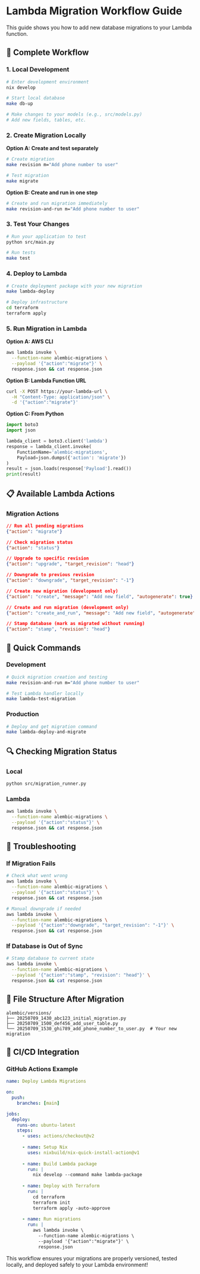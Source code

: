# Lambda Migration Workflow Guide

This guide shows you how to add new database migrations to your Lambda function.

## 🔄 Complete Workflow

### 1. Local Development

```bash
# Enter development environment
nix develop

# Start local database
make db-up

# Make changes to your models (e.g., src/models.py)
# Add new fields, tables, etc.
```

### 2. Create Migration Locally

**Option A: Create and test separately**
```bash
# Create migration
make revision m="Add phone number to user"

# Test migration
make migrate
```

**Option B: Create and run in one step**
```bash
# Create and run migration immediately
make revision-and-run m="Add phone number to user"
```

### 3. Test Your Changes

```bash
# Run your application to test
python src/main.py

# Run tests
make test
```

### 4. Deploy to Lambda

```bash
# Create deployment package with your new migration
make lambda-deploy

# Deploy infrastructure
cd terraform
terraform apply
```

### 5. Run Migration in Lambda

**Option A: AWS CLI**
```bash
aws lambda invoke \
  --function-name alembic-migrations \
  --payload '{"action":"migrate"}' \
  response.json && cat response.json
```

**Option B: Lambda Function URL**
```bash
curl -X POST https://your-lambda-url \
  -H "Content-Type: application/json" \
  -d '{"action":"migrate"}'
```

**Option C: From Python**
```python
import boto3
import json

lambda_client = boto3.client('lambda')
response = lambda_client.invoke(
    FunctionName='alembic-migrations',
    Payload=json.dumps({'action': 'migrate'})
)
result = json.loads(response['Payload'].read())
print(result)
```

## 📋 Available Lambda Actions

### Migration Actions
```json
// Run all pending migrations
{"action": "migrate"}

// Check migration status
{"action": "status"}

// Upgrade to specific revision
{"action": "upgrade", "target_revision": "head"}

// Downgrade to previous revision
{"action": "downgrade", "target_revision": "-1"}

// Create new migration (development only)
{"action": "create", "message": "Add new field", "autogenerate": true}

// Create and run migration (development only)
{"action": "create_and_run", "message": "Add new field", "autogenerate": true}

// Stamp database (mark as migrated without running)
{"action": "stamp", "revision": "head"}
```

## 🎯 Quick Commands

### Development
```bash
# Quick migration creation and testing
make revision-and-run m="Add phone number to user"

# Test Lambda handler locally
make lambda-test-migration
```

### Production
```bash
# Deploy and get migration command
make lambda-deploy-and-migrate
```

## 🔍 Checking Migration Status

### Local
```bash
python src/migration_runner.py
```

### Lambda
```bash
aws lambda invoke \
  --function-name alembic-migrations \
  --payload '{"action":"status"}' \
  response.json && cat response.json
```

## 🚨 Troubleshooting

### If Migration Fails
```bash
# Check what went wrong
aws lambda invoke \
  --function-name alembic-migrations \
  --payload '{"action":"status"}' \
  response.json && cat response.json

# Manual downgrade if needed
aws lambda invoke \
  --function-name alembic-migrations \
  --payload '{"action":"downgrade", "target_revision": "-1"}' \
  response.json && cat response.json
```

### If Database is Out of Sync
```bash
# Stamp database to current state
aws lambda invoke \
  --function-name alembic-migrations \
  --payload '{"action":"stamp", "revision": "head"}' \
  response.json && cat response.json
```

## 📁 File Structure After Migration

```
alembic/versions/
├── 20250709_1430_abc123_initial_migration.py
├── 20250709_1500_def456_add_user_table.py
└── 20250709_1530_ghi789_add_phone_number_to_user.py  # Your new migration
```

## 🔄 CI/CD Integration

### GitHub Actions Example
```yaml
name: Deploy Lambda Migrations

on:
  push:
    branches: [main]

jobs:
  deploy:
    runs-on: ubuntu-latest
    steps:
      - uses: actions/checkout@v2
      
      - name: Setup Nix
        uses: nixbuild/nix-quick-install-action@v1
        
      - name: Build Lambda package
        run: |
          nix develop --command make lambda-package
          
      - name: Deploy with Terraform
        run: |
          cd terraform
          terraform init
          terraform apply -auto-approve
          
      - name: Run migrations
        run: |
          aws lambda invoke \
            --function-name alembic-migrations \
            --payload '{"action":"migrate"}' \
            response.json
```

This workflow ensures your migrations are properly versioned, tested locally, and deployed safely to your Lambda environment!
